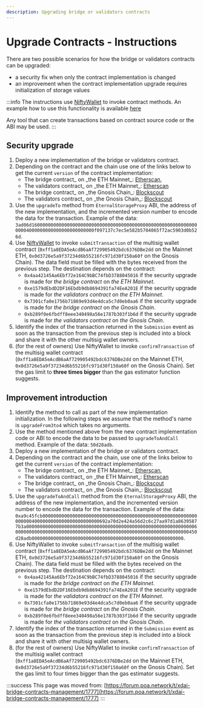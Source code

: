 ```yaml
---
description: Upgrading bridge or validators contracts
---
```


# Upgrade Contracts - Instructions

There are two possible scenarios for how the bridge or validators contracts can be upgraded:

* a security fix when only the contract implementation is changed
* an improvement when the contract implementation upgrade requires initialization of storage values

:::info
The instructions use [NiftyWallet](https://chrome.google.com/webstore/detail/nifty-wallet/jbdaocneiiinmjbjlgalhcelgbejmnid) to invoke contract methods. An example how to use this functionality is available [here](https://medium.com/poa-network/nifty-wallet-now-supports-interactions-with-smart-contracts-5e8c43c19e3a)

Any tool that can create transactions based on contract source code or the ABI may be used.
:::

## **Security upgrade**

1. Deploy a new implementation of the bridge or validators contract.
2. Depending on the contract and the chain use one of the links below to get the current `version` of the contract implementation:
   * The bridge contract_ on \_the ETH Mainnet_: [Etherscan](https://etherscan.io/address/0x4aa42145aa6ebf72e164c9bbc74fbd3788045016#readContract),
   * The validators contract_ on \_the ETH Mainnet_: [Etherscan](https://etherscan.io/address/0xe1579dEbdD2DF16Ebdb9db8694391fa74EeA201E#readContract)
   * The bridge contract_ on \_the Gnosis Chain_: [Blockscout](https://blockscout.com/poa/xdai/address/0x7301CFA0e1756B71869E93d4e4Dca5c7d0eb0AA6/read-contract)
   * The validators contract_ on \_the Gnosis Chain_: [Blockscout](https://blockscout.com/poa/xdai/address/0xB289f0e6fBDFf8EEE340498a56e1787B303F1B6D/read-contract)
3. Use the `upgradeTo` method from `EternalStorageProxy` ABI, the address of the new implementation, and the incremented version number to encode the data for the transaction. Example of the data: `3ad06d160000000000000000000000000000000000000000000000000000000000000004000000000000000000000000f097137c7ec5e582b5704065f72ac5903d0b526d`.
4. Use [NiftyWallet](https://chrome.google.com/webstore/detail/nifty-wallet/jbdaocneiiinmjbjlgalhcelgbejmnid) to invoke `submitTransaction` of the multisig wallet contract (`0xff1a8EDA5eAcdB6aAf729905492bdc6376DBe2dd` on the Mainnet ETH, `0x0d3726e5a9f37234d6b55216fc971d30f150a60f` on the Gnosis Chain). The data field must be filled with the bytes received from the previous step. The destination depends on the contract:
   * `0x4aa42145Aa6Ebf72e164C9bBC74fbD3788045016` if the security upgrade is made for _the bridge contract_ on _the ETH Mainnet_.
   * `0xe1579dEbdD2DF16Ebdb9db8694391fa74EeA201E` if the security upgrade is made for _the validators contract_ on _the ETH Mainnet_.
   * `0x7301cfa0e1756b71869e93d4e4dca5c7d0eb0aa6` if the security upgrade is made for _the bridge contract_ on _the Gnosis Chain_.
   * `0xb289f0e6fbdff8eee340498a56e1787b303f1b6d` if the security upgrade is made for _the validators contract_ on _the Gnosis Chain_.
5. Identify the index of the transaction returned in the `Submission` event as soon as the transaction from the previous step is included into a block and share it with the other multisig wallet owners.
6. (for the rest of owners) Use NiftyWallet  to invoke `confirmTransaction` of the multisig wallet contract (`0xff1a8EDA5eAcdB6aAf729905492bdc6376DBe2dd` on the Mainnet ETH, `0x0d3726e5a9f37234d6b55216fc971d30f150a60f` on the Gnosis Chain). Set the gas limit to **three times bigger** than the gas estimator function suggests.

## **Improvement introduction**

1. Identify the method to call as part of the new implementation initialization. In the following steps we assume that the method's name is `upgradeFrom3to4` which takes no arguments.
2. Use the method mentioned above from the new contract implementation code or ABI to encode the data to be passed to `upgradeToAndCall` method. Example of the data: `50d28adb`.
3. Deploy a new implementation of the bridge or validators contract.
4. Depending on the contract and the chain, use one of the links below to get the current `version` of the contract implementation:
   * The bridge contract_ on \_the ETH Mainnet_: [Etherscan](https://etherscan.io/address/0x4aa42145aa6ebf72e164c9bbc74fbd3788045016#readContract),
   * The validators contract_ on \_the ETH Mainnet_: [Etherscan](https://etherscan.io/address/0xe1579dEbdD2DF16Ebdb9db8694391fa74EeA201E#readContract)
   * The bridge contract_ on \_the Gnosis Chain_: [Blockscout](https://blockscout.com/poa/xdai/address/0x7301CFA0e1756B71869E93d4e4Dca5c7d0eb0AA6/read-contract)
   * The validators contract_ on \_the Gnosis Chain_: [Blockscout](https://blockscout.com/poa/xdai/address/0xB289f0e6fBDFf8EEE340498a56e1787B303F1B6D/read-contract)
5. Use the `upgradeToAndCall` method from the `EternalStorageProxy` ABI, the address of the new implementation, and the incremented version number to encode the data for the transaction. Example of the data: `0xa9c45fcb0000000000000000000000000000000000000000000000000000000000000004000000000000000000000000692a70d2e424a56d2c6c27aa97d1a86395877b3a0000000000000000000000000000000000000000000000000000000000000060000000000000000000000000000000000000000000000000000000000000000450d28adb00000000000000000000000000000000000000000000000000000000`.
6. Use NiftyWallet to invoke `submitTransaction` of the multisig wallet contract (`0xff1a8EDA5eAcdB6aAf729905492bdc6376DBe2dd` on the Mainnet ETH, `0x0d3726e5a9f37234d6b55216fc971d30f150a60f` on the Gnosis Chain). The data field must be filled with the bytes received on the previous step. The destination depends on the contract:
   * `0x4aa42145Aa6Ebf72e164C9bBC74fbD3788045016` if the security upgrade is made for _the bridge contract_ on _the ETH Mainnet_.
   * `0xe1579dEbdD2DF16Ebdb9db8694391fa74EeA201E` if the security upgrade is made for _the validators contract_ on _the ETH Mainnet_.
   * `0x7301cfa0e1756b71869e93d4e4dca5c7d0eb0aa6` if the security upgrade is made for _the bridge contract_ on _the Gnosis Chain_.
   * `0xb289f0e6fbdff8eee340498a56e1787b303f1b6d` if the security upgrade is made for _the validators contract_ on _the Gnosis Chain_.
7. Identify the index of the transaction returned in the `Submission` event as soon as the transaction from the previous step is included into a block and share it with other multisig wallet owners.
8. (for the rest of owners) Use NiftyWallet  to invoke `confirmTransaction` of the multisig wallet contract (`0xff1a8EDA5eAcdB6aAf729905492bdc6376DBe2dd` on the Mainnet ETH, `0x0d3726e5a9f37234d6b55216fc971d30f150a60f` on the Gnosis Chain). Set the gas limit to four times bigger than the gas estimator suggests.

:::success
This page was moved from: [https://forum.poa.network/t/xdai-bridge-contracts-management/1777](https://forum.poa.network/t/xdai-bridge-contracts-management/1777)
:::
